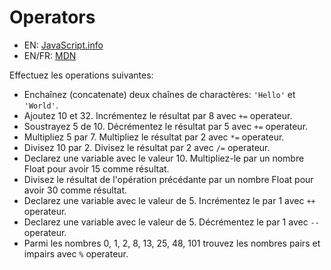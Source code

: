 # Operators

+ EN: [JavaScript.info](https://javascript.info/operators)
+ EN/FR: [MDN](https://developer.mozilla.org/en-US/docs/Web/JavaScript/Reference/Operators/Arithmetic_Operators)

Effectuez les operations suivantes:

+ Enchaînez (concatenate) deux chaînes de charactères: `'Hello'` et `'World'`.
+ Ajoutez 10 et 32. Incrémentez le résultat par 8 avec `+=` operateur.
+ Soustrayez 5 de 10. Décrémentez le résultat par 5 avec `+=` operateur.
+ Multipliez 5 par 7. Multipliez le résultat par 2 avec `*=` operateur.
+ Divisez 10 par 2. Divisez le résultat par 2 avec `/=` operateur.
+ Declarez une variable avec le valeur 10. Multipliez-le par un nombre Float pour avoir 15 comme résultat. 
+ Divisez le résultat de l'opération précédante par un nombre Float pour avoir 30 comme résultat.
+ Declarez une variable avec le valeur de 5. Incrémentez le par 1 avec `++` operateur.
+ Declarez une variable avec le valeur de 5. Décrémentez le par 1 avec `--` operateur.
+ Parmi les nombres 0, 1, 2, 8, 13, 25, 48, 101 trouvez les nombres pairs et impairs avec `%` operateur.
